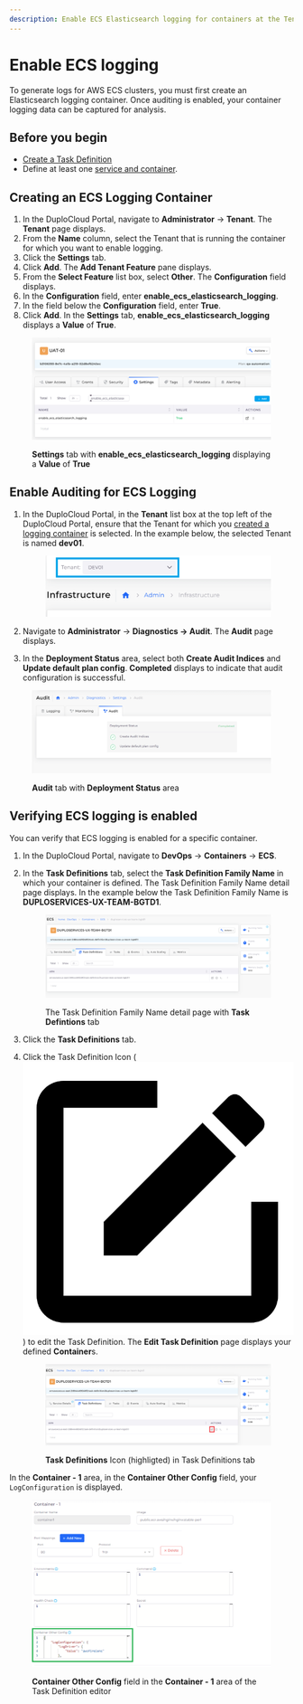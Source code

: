 ```yaml
---
description: Enable ECS Elasticsearch logging for containers at the Tenant level
---
```


# Enable ECS logging

To generate logs for AWS ECS clusters, you must first create an Elasticsearch logging container. Once auditing is enabled, your container logging data can be captured for analysis.

## Before you begin

* [Create a Task Definition](../../../aws-services/containers/#7-toc-title)
* Define at least one [service and container](../../../aws-services/containers/).

## Creating an ECS Logging Container

1. In the DuploCloud Portal, navigate to **Administrator** -> **Tenant**. The **Tenant** page displays.
2. From the **Name** column, select the Tenant that is running the container for which you want to enable logging.
3. Click the **Settings** tab.
4. Click **Add**. The **Add Tenant Feature** pane displays.
5. From the **Select Feature** list box, select **Other**. The **Configuration** field displays.
6. In the **Configuration** field, enter **enable\_ecs\_elasticsearch\_logging**.&#x20;
7. In the field below the **Configuration** field, enter **True**.
8. Click **Add**. In the **Settings** tab, **enable\_ecs\_elasticsearch\_logging** displays a **Value** of **True**.&#x20;

<figure><img src="../../../../.gitbook/assets/AWS_ECS_Logging_1.png" alt=""><figcaption><p><strong>Settings</strong> tab with <strong>enable_ecs_elasticsearch_logging</strong> displaying a <strong>Value</strong> of <strong>True</strong></p></figcaption></figure>

## Enable Auditing for ECS Logging

1.  In the DuploCloud Portal, in the **Tenant** list box at the top left of the DuploCloud Portal, ensure that the Tenant for which you [created a logging container](enable-ecs-logging.md#creating-an-ecs-logging-container) is selected. In the example below, the selected Tenant is named **dev01**.

    <figure><img src="../../../../.gitbook/assets/tenant_dev01 (3) (1) (1).png" alt=""><figcaption></figcaption></figure>
2. Navigate to **Administrator** -> **Diagnostics -> Audit**. The **Audit** page displays.
3. In the **Deployment Status** area, select both **Create Audit Indices** and **Update default plan config**. **Completed** displays to indicate that audit configuration is successful.

<figure><img src="../../../../.gitbook/assets/AWS_ECS_Logging_2.png" alt=""><figcaption><p><strong>Audit</strong> tab with <strong>Deployment Status</strong> area</p></figcaption></figure>

## Verifying ECS logging is enabled&#x20;

You can verify that ECS logging is enabled for a specific container.

1. In the DuploCloud Portal, navigate to **DevOps** -> **Containers** -> **ECS**.
2.  In the **Task Definitions** tab, select the **Task Definition Family Name** in which your container is defined. The Task Definition Family Name detail page displays. In the example below the Task Definition Family Name is **DUPLOSERVICES-UX-TEAM-BGTD1**.

    <figure><img src="../../../../.gitbook/assets/AWS_ECS_Logging_6.png" alt=""><figcaption><p>The Task Definition Family Name detail page with <strong>Task Defintions</strong> tab</p></figcaption></figure>
3. Click the **Task Definitions** tab.
4.  Click the Task Definition Icon ( <img src="../../../../.gitbook/assets/square_edit_icon (2).png" alt="" data-size="line"> ) to edit the Task Definition. The **Edit Task Definition** page displays your defined **Container**s.

    <figure><img src="../../../../.gitbook/assets/AWS_ECS_Logging_5.png" alt=""><figcaption><p><strong>Task Definitions</strong> Icon (highligted) in Task Definitions tab</p></figcaption></figure>

In the **Container - 1** area, in the **Container Other Config** field, your `LogConfiguration` is displayed.

<figure><img src="../../../../.gitbook/assets/AWS_ECS_Logging_3 (1).png" alt=""><figcaption><p><strong>Container Other Config</strong> field in the <strong>Container - 1</strong> area of the Task Definition editor</p></figcaption></figure>
